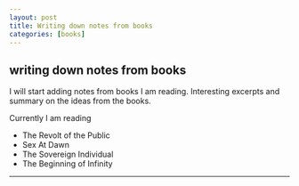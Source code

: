 ```yaml
---
layout: post
title: Writing down notes from books
categories: [books]
---
```


## writing down notes from books

I will start adding notes from books I am reading. Interesting excerpts and summary on the ideas from the books.

Currently I am reading

- The Revolt of the Public
- Sex At Dawn
- The Sovereign Individual
- The Beginning of Infinity

---
